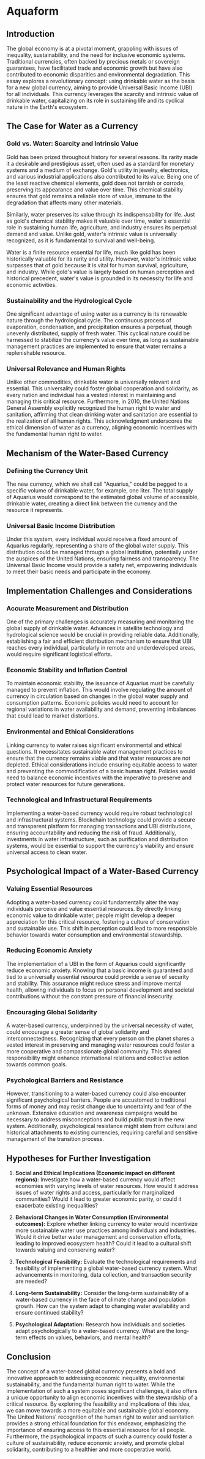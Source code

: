 # Aquaform
## Introduction

The global economy is at a pivotal moment, grappling with issues of inequality, sustainability, and the need for inclusive economic systems. Traditional currencies, often backed by precious metals or sovereign guarantees, have facilitated trade and economic growth but have also contributed to economic disparities and environmental degradation. This essay explores a revolutionary concept: using drinkable water as the basis for a new global currency, aiming to provide Universal Basic Income (UBI) for all individuals. This currency leverages the scarcity and intrinsic value of drinkable water, capitalizing on its role in sustaining life and its cyclical nature in the Earth's ecosystem.

## The Case for Water as a Currency

### Gold vs. Water: Scarcity and Intrinsic Value

Gold has been prized throughout history for several reasons. Its rarity made it a desirable and prestigious asset, often used as a standard for monetary systems and a medium of exchange. Gold's utility in jewelry, electronics, and various industrial applications also contributed to its value. Being one of the least reactive chemical elements, gold does not tarnish or corrode, preserving its appearance and value over time. This chemical stability ensures that gold remains a reliable store of value, immune to the degradation that affects many other materials.

Similarly, water preserves its value through its indispensability for life. Just as gold's chemical stability makes it valuable over time, water's essential role in sustaining human life, agriculture, and industry ensures its perpetual demand and value. Unlike gold, water's intrinsic value is universally recognized, as it is fundamental to survival and well-being.

Water is a finite resource essential for life, much like gold has been historically valuable for its rarity and utility. However, water's intrinsic value surpasses that of gold because it is vital for human survival, agriculture, and industry. While gold's value is largely based on human perception and historical precedent, water's value is grounded in its necessity for life and economic activities.

### Sustainability and the Hydrological Cycle

One significant advantage of using water as a currency is its renewable nature through the hydrological cycle. The continuous process of evaporation, condensation, and precipitation ensures a perpetual, though unevenly distributed, supply of fresh water. This cyclical nature could be harnessed to stabilize the currency's value over time, as long as sustainable management practices are implemented to ensure that water remains a replenishable resource.

### Universal Relevance and Human Rights

Unlike other commodities, drinkable water is universally relevant and essential. This universality could foster global cooperation and solidarity, as every nation and individual has a vested interest in maintaining and managing this critical resource. Furthermore, in 2010, the United Nations General Assembly explicitly recognized the human right to water and sanitation, affirming that clean drinking water and sanitation are essential to the realization of all human rights. This acknowledgment underscores the ethical dimension of water as a currency, aligning economic incentives with the fundamental human right to water.

## Mechanism of the Water-Based Currency

### Defining the Currency Unit

The new currency, which we shall call "Aquarius," could be pegged to a specific volume of drinkable water, for example, one liter. The total supply of Aquarius would correspond to the estimated global volume of accessible, drinkable water, creating a direct link between the currency and the resource it represents.

### Universal Basic Income Distribution

Under this system, every individual would receive a fixed amount of Aquarius regularly, representing a share of the global water supply. This distribution could be managed through a global institution, potentially under the auspices of the United Nations, ensuring fairness and transparency. The Universal Basic Income would provide a safety net, empowering individuals to meet their basic needs and participate in the economy.

## Implementation Challenges and Considerations

### Accurate Measurement and Distribution

One of the primary challenges is accurately measuring and monitoring the global supply of drinkable water. Advances in satellite technology and hydrological science would be crucial in providing reliable data. Additionally, establishing a fair and efficient distribution mechanism to ensure that UBI reaches every individual, particularly in remote and underdeveloped areas, would require significant logistical efforts.

### Economic Stability and Inflation Control

To maintain economic stability, the issuance of Aquarius must be carefully managed to prevent inflation. This would involve regulating the amount of currency in circulation based on changes in the global water supply and consumption patterns. Economic policies would need to account for regional variations in water availability and demand, preventing imbalances that could lead to market distortions.

### Environmental and Ethical Considerations

Linking currency to water raises significant environmental and ethical questions. It necessitates sustainable water management practices to ensure that the currency remains viable and that water resources are not depleted. Ethical considerations include ensuring equitable access to water and preventing the commodification of a basic human right. Policies would need to balance economic incentives with the imperative to preserve and protect water resources for future generations.

### Technological and Infrastructural Requirements

Implementing a water-based currency would require robust technological and infrastructural systems. Blockchain technology could provide a secure and transparent platform for managing transactions and UBI distributions, ensuring accountability and reducing the risk of fraud. Additionally, investments in water infrastructure, such as purification and distribution systems, would be essential to support the currency's viability and ensure universal access to clean water.

## Psychological Impact of a Water-Based Currency

### Valuing Essential Resources

Adopting a water-based currency could fundamentally alter the way individuals perceive and value essential resources. By directly linking economic value to drinkable water, people might develop a deeper appreciation for this critical resource, fostering a culture of conservation and sustainable use. This shift in perception could lead to more responsible behavior towards water consumption and environmental stewardship.

### Reducing Economic Anxiety

The implementation of a UBI in the form of Aquarius could significantly reduce economic anxiety. Knowing that a basic income is guaranteed and tied to a universally essential resource could provide a sense of security and stability. This assurance might reduce stress and improve mental health, allowing individuals to focus on personal development and societal contributions without the constant pressure of financial insecurity.

### Encouraging Global Solidarity

A water-based currency, underpinned by the universal necessity of water, could encourage a greater sense of global solidarity and interconnectedness. Recognizing that every person on the planet shares a vested interest in preserving and managing water resources could foster a more cooperative and compassionate global community. This shared responsibility might enhance international relations and collective action towards common goals.

### Psychological Barriers and Resistance

However, transitioning to a water-based currency could also encounter significant psychological barriers. People are accustomed to traditional forms of money and may resist change due to uncertainty and fear of the unknown. Extensive education and awareness campaigns would be necessary to address misconceptions and build public trust in the new system. Additionally, psychological resistance might stem from cultural and historical attachments to existing currencies, requiring careful and sensitive management of the transition process.

## Hypotheses for Further Investigation

1. **Social and Ethical Implications (Economic impact on different regions):** Investigate how a water-based currency would affect economies with varying levels of water resources. How would it address issues of water rights and access, particularly for marginalized communities? Would it lead to greater economic parity, or could it exacerbate existing inequalities?

2. **Behavioral Changes in Water Consumption (Environmental outcomes):** Explore whether linking currency to water would incentivize more sustainable water use practices among individuals and industries. Would it drive better water management and conservation efforts, leading to improved ecosystem health? Could it lead to a cultural shift towards valuing and conserving water?

3. **Technological Feasibility:** Evaluate the technological requirements and feasibility of implementing a global water-based currency system. What advancements in monitoring, data collection, and transaction security are needed?

4. **Long-term Sustainability:** Consider the long-term sustainability of a water-based currency in the face of climate change and population growth. How can the system adapt to changing water availability and ensure continued stability?

5. **Psychological Adaptation:** Research how individuals and societies adapt psychologically to a water-based currency. What are the long-term effects on values, behaviors, and mental health?

## Conclusion

The concept of a water-based global currency presents a bold and innovative approach to addressing economic inequality, environmental sustainability, and the fundamental human right to water. While the implementation of such a system poses significant challenges, it also offers a unique opportunity to align economic incentives with the stewardship of a critical resource. By exploring the feasibility and implications of this idea, we can move towards a more equitable and sustainable global economy. The United Nations' recognition of the human right to water and sanitation provides a strong ethical foundation for this endeavor, emphasizing the importance of ensuring access to this essential resource for all people. Furthermore, the psychological impacts of such a currency could foster a culture of sustainability, reduce economic anxiety, and promote global solidarity, contributing to a healthier and more cooperative world.